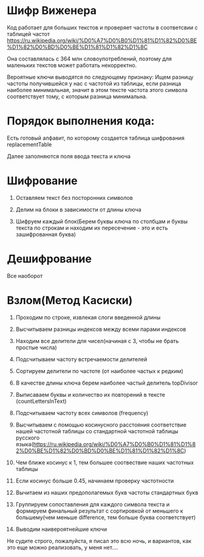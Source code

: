 # Шифр Виженера

Код работает для больших текстов и проверяет частоты в соответсвии с таблицей частот https://ru.wikipedia.org/wiki/%D0%A7%D0%B0%D1%81%D1%82%D0%BE%D1%82%D0%BD%D0%BE%D1%81%D1%82%D1%8C

Она составлялась с 364 млн словоупотреблений, поэтому для маленьких текстов может работать некорректно.

Вероятные ключи выводятся по следующему признаку: Ищем разницу частоты получившейся у нас с частотой из таблицы, если разница наиболее минимальная, значит в этом тексте частота этого символа соответствует тому, с которым разница минимальна.

# Порядок выполнения кода:
Есть готовый алфавит, по которому создается таблица шифрования replacementTable

Далее заполняются поля ввода текста и ключа

# Шифрование

1) Оставляем текст без посторонних символов

2) Делим на блоки в зависимости от длины ключа

3) Шифруем каждый блок(Берем буквы ключа по столбцам и буквы текста по строкам и находим их пересечение - это и есть зашифрованная буква)

# Дешифрование

Все наоборот

# Взлом(Метод Касиски)

1) Проходим по строке, извлекая слоги введенной длины

2) Высчитываем разницы индексов между всеми парами индексов

3) Находим все делители для чисел(начиная с 3, чтобы не брать простые числа)

4) Подсчитываем частоту встречаемости делителей

5) Сортируем делители по частоте (от наиболее частых к редким)

6) В качестве длины ключа берем наиболее частый делитель topDivisor

7) Выписаваем буквы и количество их повторений в тексте (countLettersInText)

8) Подсчитываем частоту всех символов (frequency)

9) Высчитываем с помощью косинусного расстояния соответствие нашей частотной таблицы со стандартной частотной таблицы русского языка(https://ru.wikipedia.org/wiki/%D0%A7%D0%B0%D1%81%D1%82%D0%BE%D1%82%D0%BD%D0%BE%D1%81%D1%82%D1%8C)

10) Чем ближе косинус к 1, тем большее соотвествие наших частотных таблицы

11) Если косинус больше 0.45, начинаем проверку частотности

12) Вычитаем из наших предополагемых букв частоты стандартных букв

13) Группируем сопоставления для каждого символа текста и формируем финальный результат с сортировкой от меньшего к большему(чем меньше difference, тем больше буква соответствует)

14) Выводим наивероятнейшие ключи


Не судите строго, пожалуйста, я писал это всю ночь, и вариантов, как это еще можно реализовать, у меня нет....
